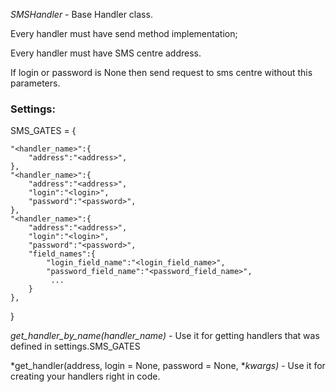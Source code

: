 *SMSHandler* - Base Handler class.

Every handler must have send method implementation;

Every handler must have SMS centre address.

If login or password is None then send request to sms centre without this parameters.

### Settings:

SMS_GATES = {   

    "<handler_name>":{   
        "address":"<address>",   
    },  
    "<handler_name>":{  
        "address":"<address>",  
        "login":"<login>",  
        "password":"<password>",  
    },  
    "<handler_name>":{  
        "address":"<address>",  
        "login":"<login>",  
        "password":"<password>",  
        "field_names":{  
            "login_field_name":"<login_field_name>",  
            "password_field_name":"<password_field_name>",  
             ...  
        }  
    },  
}


*get_handler_by_name(handler_name)* - Use it for getting handlers that was defined in settings.SMS_GATES

*get_handler(address, login = None, password = None, **kwargs)* - Use it for creating your handlers right in code.
